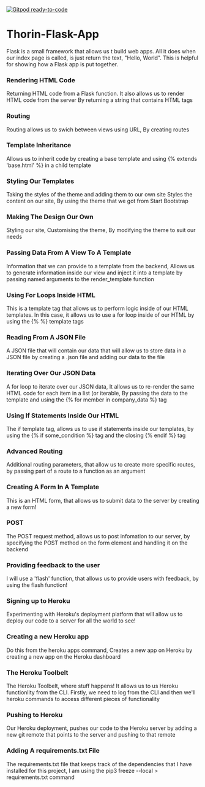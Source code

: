 [![Gitpod ready-to-code](https://img.shields.io/badge/Gitpod-ready--to--code-blue?logo=gitpod)](https://gitpod.io/#https://github.com/Benjamin144/Thorin-Flask-App)

# Thorin-Flask-App

Flask is a small framework that allows us t build web apps.
All it does when our index page is called, is just return the text, "Hello, World".
This is helpful for showing how a Flask app is put together.

### Rendering HTML Code ###
Returning HTML code from a Flask function. It also allows us to render HTML code from the server By returning a string that contains HTML tags

### Routing ###
Routing allows us to swich between views using URL, By creating routes

### Template Inheritance ###
Allows us to inherit code by creating a base template and using {% extends 'base.html' %} in a child template

### Styling Our Templates ###
Taking the styles of the theme and adding them to our own site Styles the content on our site, By using the theme that we got from Start Bootstrap

### Making The Design Our Own ###
Styling our site, Customising the theme, By modifying the theme to suit our needs

### Passing Data From A View To A Template ###
Information that we can provide to a template from the backend, Allows us to generate information inside our view and inject it into a template by passing named arguments to the render_template function

### Using For Loops Inside HTML ###
This is a template tag that allows us to perform logic inside of our HTML templates. In this case, it allows us to use a for loop inside of our HTML by using the {% %} template tags

### Reading From A JSON File ###
A JSON file that will contain our data that will allow us to store data in a JSON file by creating a .json file and adding our data to the file

### Iterating Over Our JSON Data ###
A for loop to iterate over our JSON data, It allows us to re-render the same HTML code for each item in a list (or iterable, By passing the data to the template and using the {% for member in company_data %} tag

### Using If Statements Inside Our HTML ####    
The if template tag, allows us to use if statements inside our templates, by using the {% if some_condition %} tag and the closing {% endif %} tag

### Advanced Routing ###
Additional routing parameters, that allow us to create more specific routes, by passing part of a route to a function as an argument

### Creating A Form In A Template ###
This is an HTML form, that allows us to submit data to the server by creating a new form!

### POST ###
The POST request method, allows us to post infomation to our server, by specifying the POST method on the form element and handling it on the backend

### Providing feedback to the user ###
I will use a 'flash' function, that allows us to provide users with feedback, by using the flash function!

### Signing up to Heroku ###
Experimenting with Heroku's deployment platform that will allow us to deploy our code to a server for all the world to see!

### Creating a new Heroku app ###
Do this from the heroku apps command, Creates a new app on Heroku by creating a new app on the Heroku dashboard

### The Heroku Toolbelt ###
The Heroku Toolbelt, where stuff happens! It allows us to us Heroku functionlity from the CLI. Firstly, we need to log from the CLI and then we'll heroku commands to access different pieces of functionality

### Pushing to Heroku ###
Our Heroku deployment, pushes our code to the Heroku server by adding a new git remote that points to the server and pushing to that remote

### Adding A requirements.txt File ###
The requirements.txt file that keeps track of the dependencies that I have installed for this project, I am using the pip3 freeze --local > requirements.txt command